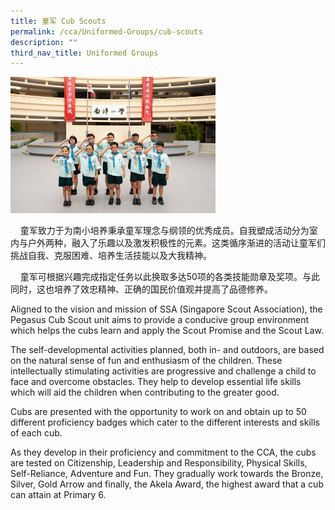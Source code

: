 ```yaml
---
title: 童军 Cub Scouts
permalink: /cca/Uniformed-Groups/cub-scouts
description: ""
third_nav_title: Uniformed Groups
---
```

<img src="/images/Cub-Scouts.jpeg" 
     style="width:65%">


<p>&nbsp;&nbsp;&nbsp;&nbsp;童军致力于为南小培养秉承童军理念与纲领的优秀成员。自我塑成活动分为室内与户外两种，融入了乐趣以及激发积极性的元素。这类循序渐进的活动让童军们挑战自我、克服困难、培养生活技能以及大我精神。</p>
<p>&nbsp;&nbsp;&nbsp;&nbsp;童军可根据兴趣完成指定任务以此换取多达50项的各类技能勋章及奖项。与此同时，这也培养了效忠精神、正确的国民价值观并提高了品德修养。</p>
<p>Aligned to the vision and mission of SSA (Singapore Scout Association), the Pegasus Cub Scout unit aims to provide a conducive group environment which helps the cubs learn and apply the Scout Promise and the Scout Law.</p>
<p>The self-developmental activities planned, both in- and outdoors, are based on the natural sense of fun and enthusiasm of the children. These intellectually stimulating activities are progressive and challenge a child to face and overcome obstacles. They help to develop essential life skills which will aid the children when contributing to the greater good.</p>
<p>Cubs are presented with the opportunity to work on and obtain up to 50 different proficiency badges which cater to the different interests and skills of each cub.</p>
<p>As they develop in their proficiency and commitment to the CCA, the cubs are tested on Citizenship, Leadership and Responsibility, Physical Skills, Self-Reliance, Adventure and Fun. They gradually work towards the Bronze, Silver, Gold Arrow and finally, the Akela Award, the highest award that a cub can attain at Primary 6.</p>